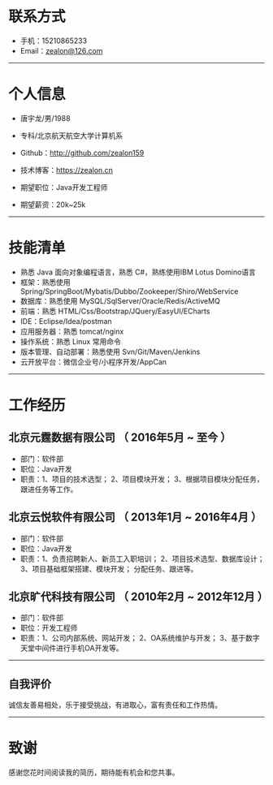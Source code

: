 
# 联系方式

- 手机：15210865233  
- Email：zealon@126.com  

---

# 个人信息

 - 唐宇龙/男/1988 
 - 专科/北京航天航空大学计算机系 
 - Github：http://github.com/zealon159  
 - 技术博客：https://zealon.cn  

 - 期望职位：Java开发工程师
 - 期望薪资：20k~25k

---

# 技能清单

- 熟悉 Java 面向对象编程语言，熟悉 C#，熟练使用IBM Lotus Domino语言
- 框架：熟悉使用 Spring/SpringBoot/Mybatis/Dubbo/Zookeeper/Shiro/WebService
- 数据库：熟悉使用 MySQL/SqlServer/Oracle/Redis/ActiveMQ
- 前端：熟悉 HTML/Css/Bootstrap/JQuery/EasyUI/ECharts
- IDE：Eclipse/Idea/postman
- 应用服务器：熟悉 tomcat/nginx
- 操作系统：熟悉 Linux 常用命令
- 版本管理、自动部署：熟悉使用 Svn/Git/Maven/Jenkins
- 云开放平台：微信企业号/小程序开发/AppCan

---

# 工作经历

## 北京元霆数据有限公司 （ 2016年5月 ~ 至今 ）
- 部门：软件部
- 职位：Java开发
- 职责：1、项目的技术选型； 2、项目模块开发； 3、根据项目模块分配任务，跟进任务等工作。
 
## 北京云悦软件有限公司 （ 2013年1月 ~ 2016年4月 ）
- 部门：软件部
- 职位：Java开发
- 职责：1、负责招聘新人、新员工入职培训； 2、项目技术选型、数据库设计； 3、项目基础框架搭建、模块开发； 分配任务、跟进等。

## 北京旷代科技有限公司 （ 2010年2月 ~ 2012年12月 ）
- 部门：软件部
- 职位：开发工程师
- 职责：1、公司内部系统、网站开发； 2、OA系统维护与开发； 3、基于数字天堂中间件进行手机OA开发等。

---

## 自我评价

诚信友善易相处，乐于接受挑战，有进取心，富有责任和工作热情。

---

# 致谢
感谢您花时间阅读我的简历，期待能有机会和您共事。
